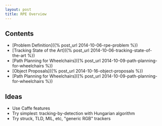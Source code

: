 ```yaml
---
layout: post
title: RPE Overview
---
```


## Contents


- [Problem Definition]({% post_url 2014-10-06-rpe-problem %})
- [Tracking State of the Art]({% post_url 2014-10-06-tracking-state-of-the-art %})
- [Path Planning for Wheelchairs]({% post_url 2014-10-09-path-planning-for-wheelchairs %})
- [Object Proposals]({% post_url 2014-10-16-object-proposals %})
- [Path Planning for Wheelchairs]({% post_url 2014-10-09-path-planning-for-wheelchairs %})


## Ideas

- Use Caffe features
- Try simplest: tracking-by-detection with Hungarian algorithm
- Try struck, TLD, MIL, etc, "generic RGB" trackers
